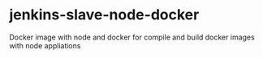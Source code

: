 # jenkins-slave-node-docker
Docker image with node and docker for compile and build docker images with node appliations
